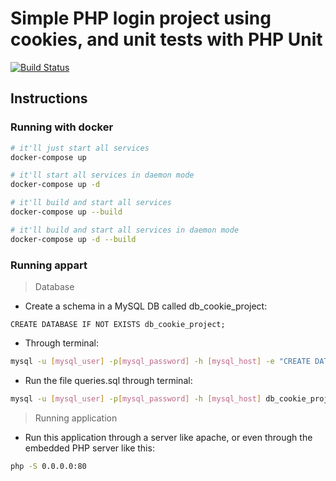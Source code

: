 
# Simple PHP login project using cookies, and unit tests with PHP Unit

[![Build Status](https://travis-ci.org/julio-cesar-development/simple-php-cookies.svg?branch=master)](https://travis-ci.org/julio-cesar-development/simple-php-cookies)

## Instructions

### Running with docker

```bash
# it'll just start all services
docker-compose up

# it'll start all services in daemon mode
docker-compose up -d

# it'll build and start all services
docker-compose up --build

# it'll build and start all services in daemon mode
docker-compose up -d --build
```

### Running appart

> Database

* Create a schema in a MySQL DB called db_cookie_project:

```mysql
CREATE DATABASE IF NOT EXISTS db_cookie_project;
```

* Through terminal:

```bash
mysql -u [mysql_user] -p[mysql_password] -h [mysql_host] -e "CREATE DATABASE IF NOT EXISTS db_cookie_project;"
```

* Run the file queries.sql through terminal:

```bash
mysql -u [mysql_user] -p[mysql_password] -h [mysql_host] db_cookie_project < queries.sql
```

> Running application

* Run this application through a server like apache, or even through the embedded PHP server like this:

```bash
php -S 0.0.0.0:80
```